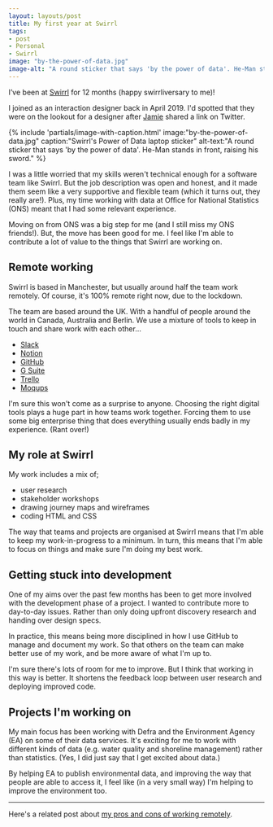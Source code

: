 ```yaml
---
layout: layouts/post
title: My first year at Swirrl
tags:
- post
- Personal
- Swirrl
image: "by-the-power-of-data.jpg"
image-alt: "A round sticker that says 'by the power of data'. He-Man stands in front, raising his sword."
---
```


<p>I’ve been at <a href="https://www.swirrl.com/">Swirrl</a> for 12 months (happy swirrliversary to me)!</p>

I joined as an interaction designer back in April 2019. I'd spotted that they were on the lookout for a designer after [Jamie](https://twitter.com/northernjamie) shared a link on Twitter.

{%
  include 'partials/image-with-caption.html'
  image:"by-the-power-of-data.jpg"
  caption:"Swirrl's Power of Data laptop sticker"
  alt-text:"A round sticker that says 'by the power of data'. He-Man stands in front, raising his sword."
%}

I was a little worried that my skills weren't technical enough for a software team like Swirrl. But the job description was open and honest, and it made them seem like a very supportive and flexible team (which it turns out, they really are!). Plus, my time working with data at Office for National Statistics (ONS) meant that I had some relevant experience.

Moving on from ONS was a big step for me (and I still miss my ONS friends!). But, the move has been good for me. I feel like I'm able to contribute a lot of value to the things that Swirrl are working on.

## Remote working

Swirrl is based in Manchester, but usually around half the team work remotely. Of course, it's 100% remote right now, due to the lockdown.

The team are based around the UK. With a handful of people around the world in Canada, Australia and Berlin. We use a mixture of tools to keep in touch and share work with each other…

- [Slack](https://slack.com/)
- [Notion](https://www.notion.so/)
- [GitHub](https://github.com/)
- [G Suite](https://gsuite.google.co.uk/)
- [Trello](https://trello.com/)
- [Moqups](https://moqups.com/)

I'm sure this won't come as a surprise to anyone. Choosing the right digital tools plays a huge part in how teams work together. Forcing them to use some big enterprise thing that does everything usually ends badly in my experience. (Rant over!)

## My role at Swirrl

My work includes a mix of;

- user research
- stakeholder workshops
- drawing journey maps and wireframes
- coding HTML and CSS

The way that teams and projects are organised at Swirrl means that I'm able to keep my work-in-progress to a minimum. In turn, this means that I'm able to focus on things and make sure I'm doing my best work.

## Getting stuck into development

One of my aims over the past few months has been to get more involved with the development phase of a project. I wanted to contribute more to day-to-day issues. Rather than only doing upfront discovery research and handing over design specs.

In practice, this means being more disciplined in how I use GitHub to manage and document my work. So that others on the team can make better use of my work, and be more aware of what I'm up to.

I'm sure there's lots of room for me to improve. But I think that working in this way is better. It shortens the feedback loop between user research and deploying improved code.

## Projects I'm working on

My main focus has been working with Defra and the Environment Agency (EA) on some of their data services. It's exciting for me to work with different kinds of data (e.g. water quality and shoreline management) rather than statistics. (Yes, I did just say that I get excited about data.)

By helping EA to publish environmental data, and improving the way that people are able to access it, I feel like (in a very small way) I'm helping to improve the environment too.

***

Here's a related post about [my pros and cons of working remotely](/blog/remote-working-pros-and-cons/).